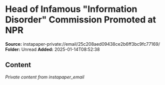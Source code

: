 # Head of Infamous "Information Disorder" Commission Promoted at NPR

**Source:** instapaper-private://email/25c208aed09438ce2b6ff3bc9fc77169/
**Folder:** Unread
**Added:** 2025-01-14T08:52:38




## Content
*Private content from instapaper_email*
